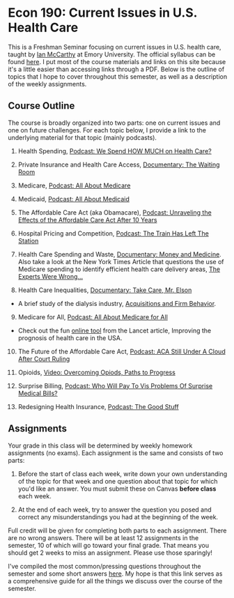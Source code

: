 # Econ 190: Current Issues in U.S. Health Care

This is a Freshman Seminar focusing on current issues in U.S. health care, taught by [Ian McCarthy](http://ianmccarthyecon.com) at Emory University. The official syllabus can be found [here](Syllabus/Econ190-Syllabus.pdf). I put most of the course materials and links on this site because it's a little easier than accessing links through a PDF. Below is the outline of topics that I hope to cover throughout this semester, as well as a description of the weekly assignments. 


## Course Outline
The course is broadly organized into two parts: one on current issues and one on future challenges. For each topic below, I provide a link to the underlying material for that topic (mainly podcasts).

1. Health Spending, [Podcast: We Spend HOW MUCH on Health Care?](https://open.spotify.com/episode/2Ticg6753DQh5Ex6jJw2Z2?si=dNFZBI0UTAiYIxPwshE3qg)

2. Private Insurance and Health Care Access, [Documentary: The Waiting Room](https://www.imdb.com/title/tt1618399/)

3. Medicare, [Podcast: All About Medicare](https://open.spotify.com/episode/11QshS7vlTptfBVkV8WkTG?si=sCnpjaDNT5mF3lDC6obB4g)

4. Medicaid, [Podcast: All About Medicaid](https://open.spotify.com/episode/5wV95SFHGv9trpZrXACELP?si=DFnzeWj7R1eIv9w2Xr3PtQ)

5. The Affordable Care Act (aka Obamacare), [Podcast: Unraveling the Effects of the Affordable Care Act After 10 Years](http://www.appam.org/publications/jpam/jpam-podcast/)

6. Hospital Pricing and Competition, [Podcast: The Train Has Left The Station](https://open.spotify.com/episode/1y1jXwWYmaN4twqVKade7u?si=xFRnNDNcTbK4KVTo-_1rDw)

7. Health Care Spending and Waste, [Documentary: Money and Medicine](https://www.imdb.com/title/tt2265441/). Also take a look at the New York Times Article that questions the use of Medicare spending to identify efficient health care delivery areas, [The Experts Were Wrong...](https://www.nytimes.com/interactive/2015/12/15/upshot/the-best-places-for-better-cheaper-health-care-arent-what-experts-thought.html)

8. Health Care Inequalities, [Documentary: Take Care, Mr. Elson](https://www.nytimes.com/video/us/100000003738139/health-insurance-after-aca.html)
  - A brief study of the dialysis industry, [Acquisitions and Firm Behavior](https://faculty.fuqua.duke.edu/~rcm26/ESRD_mergers.pdf). 

9. Medicare for All, [Podcast: All About Medicare for All](https://open.spotify.com/episode/17m9aRV32P394uSdu1sikz?si=iFHUv-zTTAmv5jltIaP8bA)
  - Check out the fun [online tool](http://shift.cidma.us/) from the Lancet article, Improving the prognosis of health care in the USA.

10. The Future of the Affordable Care Act, [Podcast: ACA Still Under A Cloud After Court Ruling](https://open.spotify.com/episode/3T3PdH9RwgMzH3GIGtNGkx?si=Sfea7IkfQvaVLATvqUO-Fw)

11. Opioids, [Video: Overcoming Opiods, Paths to Progress](https://www.nihcm.org/categories/overcoming-opioids-paths-to-progress)

12. Surprise Billing, [Podcast: Who Will Pay To Vis Problems Of Surprise Medical Bills?](https://open.spotify.com/episode/0WOjHFHuUV2PfHpgcfMD6f?si=Yq-2uYk2TIKLmN1pAOerZQ)

13. Redesigning Health Insurance, [Podcast: The Good Stuff](https://open.spotify.com/episode/7zrWJhnAVh3CU9O9GAqCDm?si=9n0eMnp8QQGCG1B3jgrPeQ)


## Assignments
Your grade in this class will be determined by weekly homework assignments (no exams). Each assignment is the same and consists of two parts:

1. Before the start of class each week, write down your own understanding of the topic for that week and one question about that topic for which you'd like an answer. You must submit these on Canvas <b>before class</b> each week.

2. At the end of each week, try to answer the question you posed and correct any misunderstandings you had at the beginning of the week.

Full credit will be given for completing both parts to each assignment. There are no wrong answers. There will be at least 12 assignments in the semester, 10 of which will go toward your final grade. That means you should get 2 weeks to miss an assignment. Please use those sparingly!

I've compiled the most common/pressing questions throughout the semester and some short answers [here](weekly-questions.html). My hope is that this link serves as a comprehensive guide for all the things we discuss over the course of the semester.

